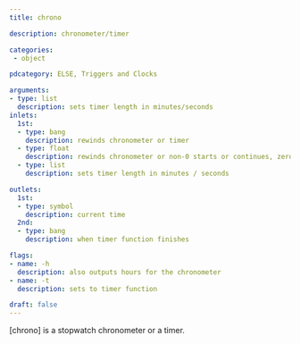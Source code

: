 ```yaml
---
title: chrono

description: chronometer/timer

categories:
 - object

pdcategory: ELSE, Triggers and Clocks

arguments:
- type: list
  description: sets timer length in minutes/seconds
inlets:
  1st:
  - type: bang
    description: rewinds chronometer or timer
  - type: float
    description: rewinds chronometer or non-0 starts or continues, zero stops
  - type: list
    description: sets timer length in minutes / seconds

outlets:
  1st:
  - type: symbol
    description: current time
  2nd:
  - type: bang
    description: when timer function finishes

flags:
- name: -h
  description: also outputs hours for the chronometer
- name: -t
  description: sets to timer function

draft: false
---
```


[chrono] is a stopwatch chronometer or a timer.
